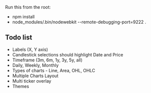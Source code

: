 Run this from the root:
 * npm install
 * node_modules/.bin/nodewebkit --remote-debugging-port=9222  .


Todo list
---------
* Labels (X, Y axis)
* Candlestick selections should highlight Date and Price
* Timeframe (3m, 6m, 1y, 3y, 5y, all)
* Daily, Weekly, Monthly
* Types of charts - Line, Area, OHL, OHLC
* Multiple Charts Layout
* Multi ticker overlay
* Themes